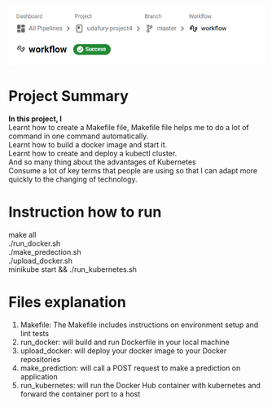 ![success to run workflow on CircleCI](./success.png)
# Project Summary
<b>In this project, I </b> <br>
Learnt how to create a Makefile file, Makefile file helps me to do a lot of command in one command automatically. <br>
Learnt how to build a docker image and start it. <br>
Learnt how to create and deploy a kubectl cluster. <br>
And so many thing about the advantages of Kubernetes <br>
Consume a lot of key terms that people are using so that I can adapt more quickly to the changing of technology. 

# Instruction how to run
make all <br>
./run_docker.sh <br> 
./make_predection.sh <br>
./upload_docker.sh <br>
minikube start && ./run_kubernetes.sh <br>

# Files explanation
1. Makefile: The Makefile includes instructions on environment setup and lint tests
2. run_docker: will build and run Dockerfile in your local machine
3. upload_docker: will deploy your docker image to your Docker repositories
4. make_prediction: will call a POST request to make a prediction on application
5. run_kubernetes: will run the Docker Hub container with kubernetes and forward the container port to a host